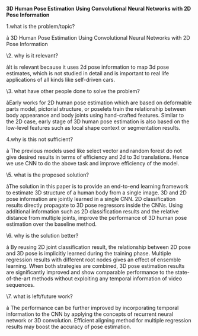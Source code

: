 ﻿**3D Human Pose Estimation Using Convolutional Neural Networks with 2D Pose Information**

1.what is the problem/topic?

à 3D Human Pose Estimation Using Convolutional Neural Networks with 2D Pose Information

\2. why is it relevant? 

àIt is relevant because it uses 2d pose information to map 3d pose estimates, which is not studied in detail and is important to real life applications of all kinds like self-driven cars.

\3. what have other people done to solve the problem?

àEarly works for 2D human pose estimation which are based on deformable parts model, pictorial structure, or poselets train the relationship between body appearance and body joints using hand-crafted features. Similar to the 2D case, early stage of 3D human pose estimation is also based on the low-level features such as local shape context or segmentation results.

4.why is this not sufficient?

à The previous models used like select vector and random forest do not give desired results in terms of efficiency and 2d to 3d translations. Hence we use CNN to do the above task and improve efficiency of the model. 

\5. what is the proposed solution? 

àThe solution in this paper is to provide an end-to-end learning framework to estimate 3D structure of a human body from a single image. 3D and 2D pose information are jointly learned in a single CNN. 2D classification results directly propagate to 3D pose regressors inside the CNNs. Using additional information such as 2D classification results and the relative distance from multiple joints, improve the performance of 3D human pose estimation over the baseline method.

\6. why is the solution better?

à By reusing 2D joint classification result, the relationship between 2D pose and 3D pose is implicitly learned during the training phase. Multiple regression results with different root nodes gives an effect of ensemble learning. When both strategies are combined, 3D pose estimation results are significantly improved and show comparable performance to the state-of-the-art methods without exploiting any temporal information of video sequences.

\7. what is left/future work?

à The performance can be further improved by incorporating temporal information to the CNN by applying the concepts of recurrent neural network or 3D convolution. Efficient aligning method for multiple regression results may boost the accuracy of pose estimation.

